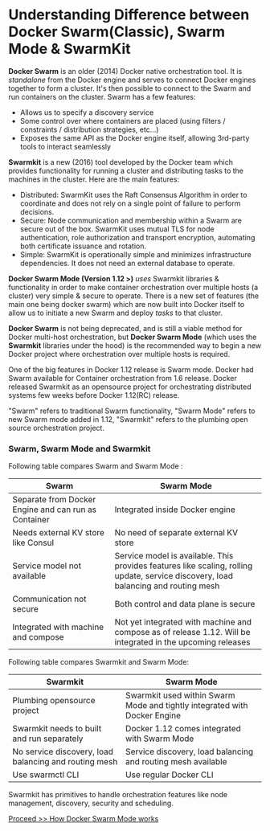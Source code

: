
# Understanding Difference between Docker Swarm(Classic), Swarm Mode & SwarmKit


**Docker Swarm**  is an older (2014) Docker native orchestration tool. It is _standalone_ from the Docker engine and serves to connect Docker engines together to form a cluster. It&#39;s then possible to connect to the Swarm and run containers on the cluster. Swarm has a few features:

- Allows us to specify a discovery service
- Some control over where containers are placed (using filters / constraints / distribution strategies, etc...)
- Exposes the same API as the Docker engine itself, allowing 3rd-party tools to interact seamlessly

**Swarmkit**  is a new (2016) tool developed by the Docker team which provides functionality for running a cluster and distributing tasks to the machines in the cluster. Here are the main features:

- Distributed: SwarmKit uses the Raft Consensus Algorithm in order to coordinate and does not rely on a single point of failure to perform decisions.
- Secure: Node communication and membership within a Swarm are secure out of the box. SwarmKit uses mutual TLS for node authentication, role authorization and transport encryption, automating both certificate issuance and rotation.
- Simple: SwarmKit is operationally simple and minimizes infrastructure dependencies. It does not need an external database to operate.

**Docker Swarm Mode (Version 1.12 >)** _uses_ Swarmkit libraries &amp; functionality in order to make container orchestration over multiple hosts (a cluster) very simple &amp; secure to operate. There is a new set of features (the main one being docker swarm) which are now built into Docker itself to allow us to initiate a new Swarm and deploy _tasks_ to that cluster.

**Docker Swarm** is not being deprecated, and is still a viable method for Docker multi-host orchestration, but  **Docker Swarm Mode**  (which uses the  **Swarmkit**  libraries under the hood) is the recommended way to begin a new Docker project where orchestration over multiple hosts is required.

One of the big features in Docker 1.12 release is Swarm mode. Docker had Swarm available for Container orchestration from 1.6 release. Docker released Swarmkit as an opensource project for orchestrating distributed systems few weeks before Docker 1.12(RC) release.

&quot;Swarm&quot; refers to traditional Swarm functionality, &quot;Swarm Mode&quot; refers to new Swarm mode added in 1.12, &quot;Swarmkit&quot; refers to the plumbing open source orchestration project.

### Swarm, Swarm Mode and Swarmkit

Following table compares Swarm and Swarm Mode :

| **Swarm** | **Swarm Mode** |
| --- | --- |
| Separate from Docker Engine and can run as Container | Integrated inside Docker engine |
| Needs external KV store like Consul | No need of separate external KV store |
| Service model not available | Service model is available. This provides features like scaling, rolling update, service discovery, load balancing and routing mesh |
| Communication not secure | Both control and data plane is secure |
| Integrated with machine and compose | Not yet integrated with machine and compose as of release 1.12. Will be integrated in the upcoming releases |

Following table compares Swarmkit and Swarm Mode:

| **Swarmkit** | **Swarm Mode** |
| --- | --- |
| Plumbing opensource project | Swarmkit used within Swarm Mode and tightly integrated with Docker Engine |
| Swarmkit needs to built and run separately | Docker 1.12 comes integrated with Swarm Mode |
| No service discovery, load balancing and routing mesh | Service discovery, load balancing and routing mesh available |
| Use swarmctl CLI | Use regular Docker CLI |

Swarmkit has primitives to handle orchestration features like node management, discovery, security and scheduling.

[Proceed >> How Docker Swarm Mode works](https://github.com/collabnix/dockerlabs/blob/master/intermediate/swarm/how-docker-swarm-mode-works.md)
